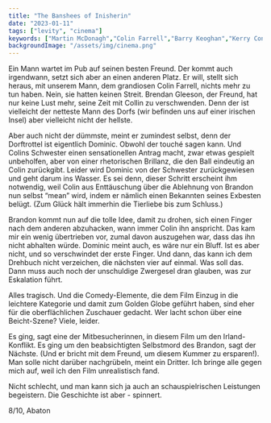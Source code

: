 ```yaml
---
title: "The Banshees of Inisherin"
date: "2023-01-11"
tags: ["levity", "cinema"]
keywords: ["Martin McDonagh","Colin Farrell","Barry Keoghan","Kerry Condon"]
backgroundImage: "/assets/img/cinema.png"
---
```

Ein Mann wartet im Pub auf seinen besten Freund. Der kommt auch irgendwann, setzt sich aber an einen anderen Platz. Er will, stellt sich heraus, mit unserem Mann, dem grandiosen Colin Farrell, nichts mehr zu tun haben. Nein, sie hatten keinen Streit. Brendan Gleeson, der Freund, hat nur keine Lust mehr, seine Zeit mit Collin zu verschwenden. Denn der ist vielleicht der netteste Mann des Dorfs (wir befinden uns auf einer irischen Insel) aber vielleicht nicht der hellste.

Aber auch nicht der dümmste, meint er zumindest selbst, denn der Dorftrottel ist eigentlich Dominic. Obwohl der touché sagen kann. Und Colins Schwester einen sensationellen Antrag macht, zwar etwas gespielt unbeholfen, aber von einer rhetorischen Brillanz, die den Ball eindeutig an Colin zurückgibt. Leider wird Dominic von der Schwester zurückgewiesen und geht darum ins Wasser. Es sei denn, dieser Schritt erscheint ihm notwendig, weil Colin aus Enttäuschung über die Ablehnung von Brandon nun selbst “mean” wird, indem er nämlich einen Bekannten seines Exbesten belügt. (Zum Glück hält immerhin die Tierliebe bis zum Schluss.)

Brandon kommt nun auf die tolle Idee, damit zu drohen, sich einen Finger nach dem anderen abzuhacken, wann immer Colin ihn anspricht. Das kam mir ein wenig übertrieben vor, zumal davon auszugehen war, dass das ihn nicht abhalten würde. Dominic meint auch, es wäre nur ein Bluff. Ist es aber nicht, und so verschwindet der erste Finger. Und dann, das kann ich dem Drehbuch nicht verzeichen, die nächsten vier auf einmal. Was soll das. Dann muss auch noch der unschuldige Zwergesel dran glauben, was zur Eskalation führt. 

Alles tragisch. Und die Comedy-Elemente, die dem Film Einzug in die leichtere Kategorie und damit zum Golden Globe geführt haben, sind eher für die oberflächlichen Zuschauer gedacht. Wer lacht schon über eine Beicht-Szene? Viele, leider.

Es ging, sagt eine der Mitbesucherinnen, in diesem Film um den Irland-Konflikt. Es ging um den beabsichtigten Selbstmord des Brandon, sagt der Nächste. (Und er bricht mit dem Freund, um diesem Kummer zu ersparen!). Man solle nicht darüber nachgrübeln, meint ein Dritter. Ich bringe alle gegen mich auf, weil ich den Film unrealistisch fand.

Nicht schlecht, und man kann sich ja auch an schauspielrischen Leistungen begeistern. Die Geschichte ist aber - spinnert.

8/10, Abaton